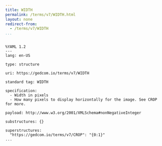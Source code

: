 ```yaml
---
title: WIDTH
permalink: /terms/v7/WIDTH.html
layout: none
redirect-from:
  - /terms/v7/WIDTH
...
```


```

%YAML 1.2
---
lang: en-US

type: structure

uri: https://gedcom.io/terms/v7/WIDTH

standard tag: WIDTH

specification:
  - Width in pixels
  - How many pixels to display horizontally for the image. See CROP for more.

payload: http://www.w3.org/2001/XMLSchema#nonNegativeInteger

substructures: {}

superstructures:
  "https://gedcom.io/terms/v7/CROP": "{0:1}"
...

```
